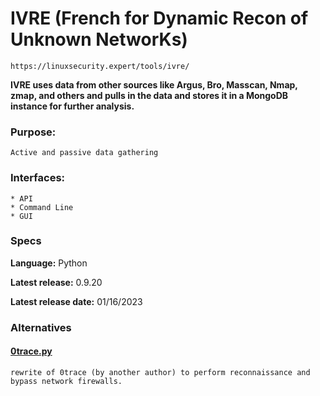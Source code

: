 # IVRE (French for Dynamic Recon of Unknown NetworKs)

	https://linuxsecurity.expert/tools/ivre/


**IVRE uses data from other sources like Argus, Bro, Masscan, Nmap, zmap, and others and pulls in the data and stores it in a MongoDB instance for further analysis.**

### Purpose:

	Active and passive data gathering

### Interfaces: 
	* API
	* Command Line
	* GUI
	
### Specs

**Language:** Python

**Latest release:** 0.9.20

**Latest release date:** 01/16/2023


### Alternatives

#### [0trace.py](https://linuxsecurity.expert/tools/0trace-py/) 
	
	rewrite of 0trace (by another author) to perform reconnaissance and bypass network firewalls.
